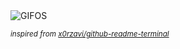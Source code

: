 <div align="justify">
<picture>
    <source media="(prefers-color-scheme: dark)" srcset="https://i.ibb.co/PG584j6j/output-gif.gif">
    <source media="(prefers-color-scheme: light)" srcset="https://i.ibb.co/PG584j6j/output-gif.gif">
    <img alt="GIFOS" src="https://i.ibb.co/PG584j6j/output-gif.gif">
</picture>

<sub><i>inspired from [x0rzavi/github-readme-terminal](https://github.com/x0rzavi/github-readme-terminal)</i></sub>

</div>

<!-- Image deletion URL: https://ibb.co/v4J8mqjq/20fe29693dba992c6e509400dd079348 -->